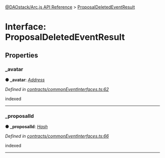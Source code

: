 [@DAOstack/Arc.js API Reference](../README.md) > [ProposalDeletedEventResult](../interfaces/proposaldeletedeventresult.md)



# Interface: ProposalDeletedEventResult


## Properties
<a id="_avatar"></a>

###  _avatar

**●  _avatar**:  *[Address](../#address)* 

*Defined in [contracts/commonEventInterfaces.ts:62](https://github.com/daostack/arc.js/blob/6909d59/lib/contracts/commonEventInterfaces.ts#L62)*



indexed




___

<a id="_proposalid"></a>

###  _proposalId

**●  _proposalId**:  *[Hash](../#hash)* 

*Defined in [contracts/commonEventInterfaces.ts:66](https://github.com/daostack/arc.js/blob/6909d59/lib/contracts/commonEventInterfaces.ts#L66)*



indexed




___


